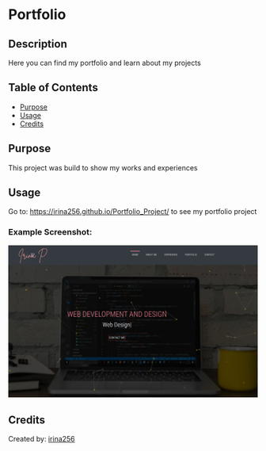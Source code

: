 # Portfolio

## Description

Here you can find my portfolio and learn about my projects

## Table of Contents

- [Purpose](#purpose)
- [Usage](#usage)
- [Credits](#credits)

## Purpose

This project was build to show my works and experiences

## Usage

Go to: https://irina256.github.io/Portfolio_Project/ to see my portfolio project

### Example Screenshot:

![Example](./src/images/Screenshot.png)

## Credits

Created by: [irina256](https://github.com/irina256)
